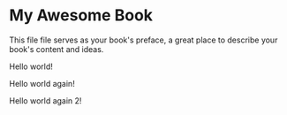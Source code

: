 # My Awesome Book

This file file serves as your book's preface, a great place to describe your book's content and ideas.

Hello world!

Hello world again!

Hello world again 2!

